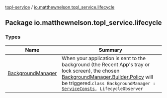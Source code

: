 [topl-service](../index.md) / [io.matthewnelson.topl_service.lifecycle](./index.md)

## Package io.matthewnelson.topl_service.lifecycle

### Types

| Name | Summary |
|---|---|
| [BackgroundManager](-background-manager/index.md) | When your application is sent to the background (the Recent App's tray or lock screen), the chosen [BackgroundManager.Builder.Policy](-background-manager/-builder/-policy.md) will be triggered.`class BackgroundManager : `[`ServiceConsts`](../io.matthewnelson.topl_service.util/-service-consts/index.md)`, LifecycleObserver` |
